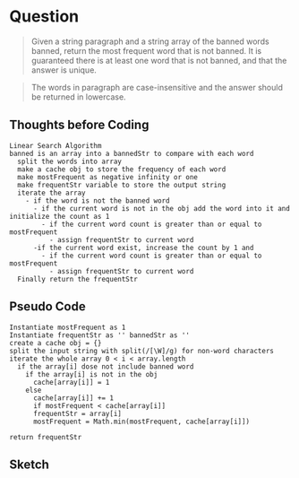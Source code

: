 # Question
>   Given a string paragraph and a string array of the banned words banned, return the most frequent word that is not banned. It is guaranteed there is at least one word that is not banned, and that the answer is unique.

>The words in paragraph are case-insensitive and the answer should be returned in lowercase.

## Thoughts before Coding

    Linear Search Algorithm
    banned is an array into a bannedStr to compare with each word
      split the words into array  
      make a cache obj to store the frequency of each word
      make mostFrequent as negative infinity or one
      make frequentStr variable to store the output string
      iterate the array
        - if the word is not the banned word
          - if the current word is not in the obj add the word into it and initialize the count as 1
            - if the current word count is greater than or equal to mostFrequent
              - assign frequentStr to current word
          -if the current word exist, increase the count by 1 and 
            - if the current word count is greater than or equal to mostFrequent
              - assign frequentStr to current word
      Finally return the frequentStr



## Pseudo Code
    Instantiate mostFrequent as 1
    Instantiate frequentStr as '' bannedStr as ''
    create a cache obj = {}
    split the input string with split(/[\W]/g) for non-word characters
    iterate the whole array 0 < i < array.length
      if the array[i] dose not include banned word
        if the array[i] is not in the obj 
          cache[array[i]] = 1
        else
          cache[array[i]] += 1
          if mostFrequent < cache[array[i]]
          frequentStr = array[i]
          mostFrequent = Math.min(mostFrequent, cache[array[i]])

    return frequentStr


## Sketch